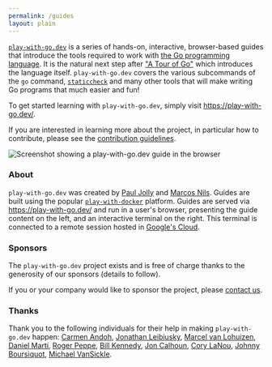 ```yaml
---
permalink: /guides
layout: plain
---
```


[`play-with-go.dev`](https://play-with-go.dev/) is a series of hands-on, interactive, browser-based guides that
introduce the tools required to work with [the Go programming language](https://golang.org/). It is the natural next
step after ["A Tour of Go"](https://tour.golang.org/welcome/1) which introduces the language itself. `play-with-go.dev`
covers the various subcommands of the `go` command, [`staticcheck`](https://staticcheck.io/) and many other tools that
will make writing Go programs that much easier and fun!

To get started learning with `play-with-go.dev`, simply visit https://play-with-go.dev/.

If you are interested in learning more about the project, in particular how to contribute, please see the [contribution
guidelines](CONTRIBUTING.md).

![Screenshot showing a play-with-go.dev guide in the browser](images/screenshot.png "Screenshot showing a
play-with-go.dev guide in the browser")

### About

`play-with-go.dev` was created by [Paul Jolly](https://twitter.com/_myitcv) and [Marcos
Nils](https://twitter.com/marcosnils). Guides are built using the popular
[`play-with-docker`](https://github.com/play-with-docker/play-with-docker) platform. Guides are served via
https://play-with-go.dev/ and run in a user's browser, presenting the guide content on the left, and an interactive
terminal on the right. This terminal is connected to a remote session hosted in [Google's
Cloud](https://cloud.google.com/).

### Sponsors

The `play-with-go.dev` project exists and is free of charge thanks to the generosity of our sponsors (details to
follow).

If you or your company would like to sponsor the project, please [contact us](mailto:sponsor@play-with-go.dev).

### Thanks

Thank you to the following individuals for their help in making `play-with-go.dev` happen: [Carmen
Andoh](https://twitter.com/carmatrocity), [Jonathan Leibiusky](https://twitter.com/xetorthio), [Marcel van
Lohuizen](https://twitter.com/mpvl_), [Daniel Martí](https://twitter.com/mvdan_), [Roger
Peppe](https://twitter.com/rogpeppe), [Bill Kennedy](https://twitter.com/goinggodotnet), [Jon
Calhoun](https://twitter.com/joncalhoun), [Cory LaNou](https://twitter.com/corylanou), [Johnny
Boursiquot](https://twitter.com/jboursiquot), [Michael VanSickle](https://twitter.com/vansimke).

